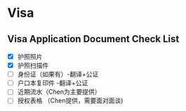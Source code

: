 # Visa

## Visa Application Document Check List
- [x] 护照照片
- [x] 护照扫描件
- [ ] 身份证（如果有）-翻译+公证
- [ ] 户口本复印件 -翻译+公证
- [ ] 近期流水（Chen为主要提供）
- [ ] 授权表格 （Chen提供，需要面对面谈)

